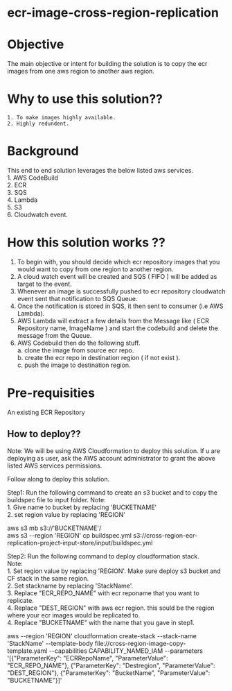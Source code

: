 # ecr-image-cross-region-replication

# Objective
The main objective or intent for building the solution is to copy the ecr images from one aws region to another aws region.

# Why to use this solution??
    1. To make images highly available.
    2. Highly redundent.

# Background
This end to end solution leverages the below listed aws services. <br />
    1. AWS CodeBuild <br />
    2. ECR <br />
    3. SQS <br />
    4. Lambda <br />
    5. S3 <br />
    6. Cloudwatch event. <br />

# How this solution works ??
1. To begin with, you should decide which ecr repository images that you would want to copy from one region to another region. <br />
2. A cloud watch event will be created and SQS ( FIFO ) will be added as target to the event. <br />
3. Whenever an image is successfully pushed to ecr repository cloudwatch event sent that notification to SQS Queue. <br />
4. Once the notification is stored in SQS, it then sent to consumer (i.e AWS Lambda). <br />
5. AWS Lambda will extract a few details from the Message like ( ECR Repository name, ImageName ) and start the codebuild and delete the message from the Queue. <br />
6. AWS Codebuild then do the following stuff. <br />
    a. clone the image from source ecr repo. <br />
    b. create the ecr repo in destination region ( if not exist ). <br />
    c. push the image to destination region. <br />

# Pre-requisities
An existing ECR Repository

## How to deploy??
Note: We will be using AWS Cloudformation to deploy this solution. If u are deploying as user, ask the AWS account administrator to grant the above listed
AWS services permissions.

Follow along to deploy this solution.

Step1: Run the following command to create an s3 bucket and to copy the buildspec file to input folder.
Note: <br />
    1. Give name to bucket by replacing 'BUCKETNAME' <br />
    2. set region value by replacing 'REGION' <br />
  
aws s3 mb s3://'BUCKETNAME'/ <br />
aws s3 --region 'REGION' cp buildspec.yml s3://cross-region-ecr-replication-project-input-store/input/buildspec.yml <br />

Step2: Run the following command to deploy cloudformation stack. <br />
Note: <br />
    1. Set region value by replacing 'REGION'. Make sure deploy s3 bucket and CF stack in the same region. <br />
    2. Set stackname by replacing 'StackName'. <br />
    3. Replace "ECR_REPO_NAME" with ecr reponame that you want to replicate. <br />
    4. Replace "DEST_REGION" with aws ecr region. this sould be the region where your ecr images would be replicated to. <br />
    4. Replace "BUCKETNAME" with the name that you gave in step1. <br />
  
aws --region 'REGION' cloudformation create-stack --stack-name 'StackName' --template-body file://cross-region-image-copy-template.yaml --capabilities CAPABILITY_NAMED_IAM --parameters '[{"ParameterKey": "ECRRepoName", "ParameterValue": "ECR_REPO_NAME"}, {"ParameterKey": "Destregion", "ParameterValue": "DEST_REGION"}, {"ParameterKey": "BucketName", "ParameterValue": "BUCKETNAME"}]'











 
